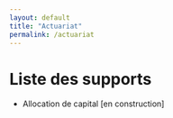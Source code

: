 ```yaml
---
layout: default
title: "Actuariat"
permalink: /actuariat
---
```


# Liste des supports

<ul type="1">
  <li> Allocation de capital [en construction] </li>
</ul>


